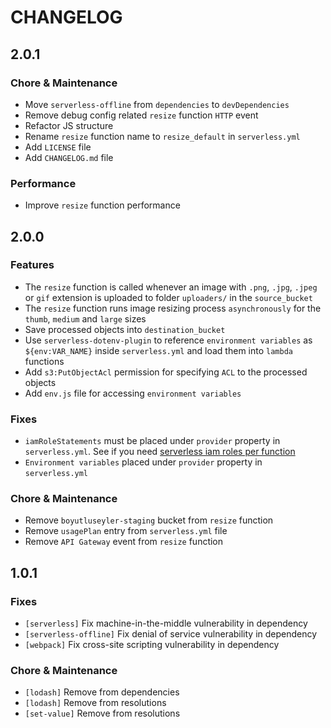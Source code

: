 <!-- Features -->
<!-- Fixes -->
<!-- Chore & Maintenance -->
<!-- Performance -->

# CHANGELOG

## 2.0.1

### Chore & Maintenance

- Move `serverless-offline` from `dependencies` to `devDependencies`
- Remove debug config related `resize` function `HTTP` event
- Refactor JS structure
- Rename `resize` function name to `resize_default` in `serverless.yml`
- Add `LICENSE` file
- Add `CHANGELOG.md` file

### Performance

- Improve `resize` function performance

## 2.0.0

### Features

- The `resize` function is called whenever an image with `.png`, `.jpg`, `.jpeg` or `gif` extension is uploaded to folder `uploaders/` in the `source_bucket`
- The `resize` function runs image resizing process `asynchronously` for the `thumb`, `medium` and `large` sizes
- Save processed objects into `destination_bucket`
- Use `serverless-dotenv-plugin` to reference `environment variables` as `${env:VAR_NAME}` inside `serverless.yml` and load them into `lambda` functions
- Add `s3:PutObjectAcl` permission for specifying `ACL` to the processed objects
- Add `env.js` file for accessing `environment variables`

### Fixes

- `iamRoleStatements` must be placed under `provider` property in `serverless.yml`. See if you need [serverless iam roles per function](https://github.com/functionalone/serverless-iam-roles-per-function)
- `Environment variables` placed under `provider` property in `serverless.yml`

### Chore & Maintenance

- Remove `boyutluseyler-staging` bucket from `resize` function
- Remove `usagePlan` entry from `serverless.yml` file
- Remove `API Gateway` event from `resize` function

## 1.0.1

### Fixes

- `[serverless]` Fix machine-in-the-middle vulnerability in dependency
- `[serverless-offline]` Fix denial of service vulnerability in dependency
- `[webpack]` Fix cross-site scripting vulnerability in dependency

### Chore & Maintenance

- `[lodash]` Remove from dependencies
- `[lodash]` Remove from resolutions
- `[set-value]` Remove from resolutions
